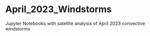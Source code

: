# April_2023_Windstorms
Jupyter Notebooks with satellite analysis of April 2023 convective windstorms
